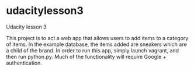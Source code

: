 # udacitylesson3
Udacity lesson 3

This project is to act a web app that allows users to add items to a category of items.  In the example database, the items added are sneakers which are a child of the brand.
In order to run this app, simply launch vagrant, and then run python.py.  Much of the functionality will require Google + authentication.
